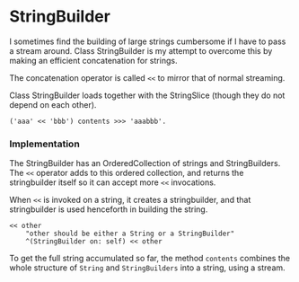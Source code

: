 # StringBuilder

I sometimes find the building of large strings cumbersome if I have to pass a stream around. Class StringBuilder is my attempt to overcome this by making an efficient concatenation for strings.

The concatenation operator is called `<<` to mirror that of normal streaming.

Class StringBuilder loads together with the StringSlice (though they do not depend on each other).

```smalltalk
('aaa' << 'bbb') contents >>> 'aaabbb'.
```


### Implementation
The StringBuilder has an OrderedCollection of strings and StringBuilders. The `<<` operator adds to this ordered collection, and returns the stringbuilder itself so it can accept more `<<` invocations.


When `<<` is invoked on a string, it creates a stringbuilder, and that stringbuilder is used henceforth in building the string. 

```smalltalk
<< other	"other should be either a String or a StringBuilder"	^(StringBuilder on: self) << other
```

To get the full string accumulated so far, the method `contents` combines the whole structure of `String` and `StringBuilders` into a string, using a stream. 


